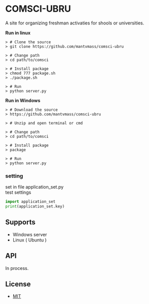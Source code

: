 COMSCI-UBRU
=========== 
A site for organizing freshman activaties for shools or universities.

**Run in linux**  

    > # Clone the source  
    > git clone https://github.com/mantvmass/comsci-ubru  

    > # Change path
    > cd path/to/comsci
    
    > # Install package
    > chmod 777 package.sh
    > ./package.sh
    
    > # Run
    > python server.py
    
**Run in Windows**  

    > # Download the source  
    > https://github.com/mantvmass/comsci-ubru  
    
    > # Unzip and open terminal or cmd

    > # Change path
    > cd path/to/comsci
    
    > # Install package
    > package
    
    > # Run
    > python server.py

### setting
set in file application_set.py  
test settings
```python
import application_set
print(application_set.key)
```
                                                                                                                                       
Supports
----------------------
* Windows server
* Linux ( Ubuntu )

API
---
In process.

License
---------
- [MIT](https://github.com/mantvmass/comsci-ubru/blob/main/LICENSE)
